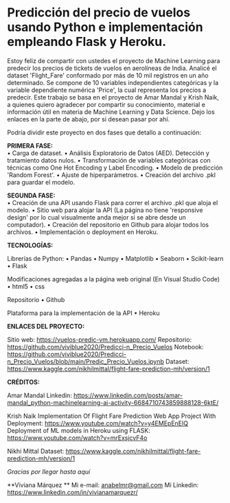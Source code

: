 # Predicción del precio de vuelos usando Python e implementación empleando Flask y Heroku.

Estoy feliz de compartir con ustedes el proyecto de Machine Learning para predecir los precios de tickets de vuelos en aerolíneas de India. Analicé el dataset 'Flight_Fare' conformado por más de 10 mil registros en un año determinado. Se compone de 10 variables independientes categóricas y la variable dependiente numérica 'Price', la cual representa los precios a predecir.
Este trabajo se basa en el proyecto de Amar Mandal y Krish Naik, a quienes quiero agradecer por compartir su conocimiento, material e 
información útil en materia de Machine Learning y Data Science. Dejo los enlaces en la parte de abajo, por si desean pasar por ahí.

Podría dividir este proyecto en dos fases que detallo a continuación:

**PRIMERA FASE:**  <br>
• Carga de dataset. 
• Análisis Exploratorio de Datos (AED). Detección  y tratamiento datos nulos.
• Transformación de variables categóricas con técnicas como One Hot Encoding y Label Encoding.
• Modelo de predicción 'Random Forest'.
• Ajuste de hiperparámetros.
• Creación del archivo .pkl para guardar el modelo.

**SEGUNDA FASE:** <br>
• Creación de una API usando Flask para correr el archivo .pkl que aloja el modelo.
• Sitio web para alojar la API (La página no tiene 'responsive design' por lo cual visualmente anda mejor si se abre desde un computador).
• Creación del repositorio en Github para alojar todos los archivos.
• Implementación o deployment en Heroku.

**TECNOLOGÍAS:**  <br>

Librerías de Python:
• Pandas
• Numpy
• Matplotlib
• Seaborn
• Scikit-learn
• Flask

Modificaciones agregadas a la página web original (En Visual Studio Code)
• html5
• css

Repositorio
• Github

Plataforma para la implementación de la API
• Heroku

**ENLACES DEL PROYECTO:**

Sitio web: https://vuelos-predic-vm.herokuapp.com/
Repositorio: https://github.com/viviblue2020/Predicci-n_Precio_Vuelos
Notebook: https://github.com/viviblue2020/Predicci-n_Precio_Vuelos/blob/main/Predic_Precio_Vuelos.ipynb
Dataset: https://www.kaggle.com/nikhilmittal/flight-fare-prediction-mh/version/1

**CRÉDITOS:**

Amar Mandal
Linkedin: https://www.linkedin.com/posts/amar-mandal_python-machinelearning-ai-activity-6684710743859888128-6ktE/

Krish Naik
Implementation Of Flight Fare Prediction Web App Project With Deployment: https://www.youtube.com/watch?v=y4EMEpEnElQ
Deployment of ML models in Heroku using FLASK: https://www.youtube.com/watch?v=mrExsjcvF4o

Nikhi Mittal
Dataset: https://www.kaggle.com/nikhilmittal/flight-fare-prediction-mh/version/1

*Gracias por llegar hasta aquí* 

**Viviana Márquez **
Mi e-mail: anabelmr@gmail.com
Mi Linkedin: https://www.linkedin.com/in/vivianamarquezr/
